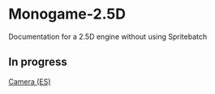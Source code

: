 # Monogame-2.5D
Documentation for a 2.5D engine without using Spritebatch

## In progress

[Camera (ES)](Monogame-2.5D/Monogame2_5D_Camera_ES.pdf) 
